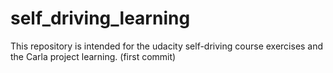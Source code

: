 # self_driving_learning
This repository is intended for the udacity self-driving course exercises and the Carla project learning.
(first commit)
